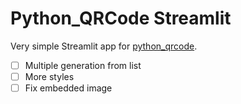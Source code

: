 # Python_QRCode Streamlit

Very simple Streamlit app for [python_qrcode](https://github.com/lincolnloop/python-qrcode/tree/main).

- [ ] Multiple generation from list
- [ ] More styles
- [ ] Fix embedded image
